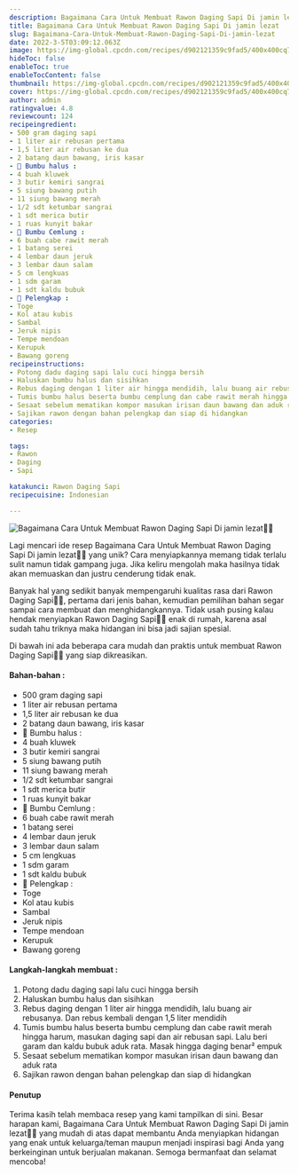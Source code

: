 ```yaml
---
description: Bagaimana Cara Untuk Membuat Rawon Daging Sapi Di jamin lezat"
title: Bagaimana Cara Untuk Membuat Rawon Daging Sapi Di jamin lezat
slug: Bagaimana-Cara-Untuk-Membuat-Rawon-Daging-Sapi-Di-jamin-lezat
date: 2022-3-5T03:09:12.063Z
image: https://img-global.cpcdn.com/recipes/d902121359c9fad5/400x400cq70/photo.jpg
hideToc: false
enableToc: true
enableTocContent: false
thumbnail: https://img-global.cpcdn.com/recipes/d902121359c9fad5/400x400cq70/photo.jpg
cover: https://img-global.cpcdn.com/recipes/d902121359c9fad5/400x400cq70/photo.jpg
author: admin
ratingvalue: 4.8
reviewcount: 124
recipeingredient:
- 500 gram daging sapi
- 1 liter air rebusan pertama
- 1,5 liter air rebusan ke dua
- 2 batang daun bawang, iris kasar
- 📌 Bumbu halus :
- 4 buah kluwek
- 3 butir kemiri sangrai
- 5 siung bawang putih
- 11 siung bawang merah
- 1/2 sdt ketumbar sangrai
- 1 sdt merica butir
- 1 ruas kunyit bakar
- 📌 Bumbu Cemlung :
- 6 buah cabe rawit merah
- 1 batang serei
- 4 lembar daun jeruk
- 3 lembar daun salam
- 5 cm lengkuas
- 1 sdm garam
- 1 sdt kaldu bubuk
- 📌 Pelengkap :
- Toge
- Kol atau kubis
- Sambal
- Jeruk nipis
- Tempe mendoan
- Kerupuk
- Bawang goreng
recipeinstructions:
- Potong dadu daging sapi lalu cuci hingga bersih
- Haluskan bumbu halus dan sisihkan
- Rebus daging dengan 1 liter air hingga mendidih, lalu buang air rebusanya. Dan rebus kembali dengan 1,5 liter mendidih
- Tumis bumbu halus beserta bumbu cemplung dan cabe rawit merah hingga harum, masukan daging sapi dan air rebusan sapi. Lalu beri garam dan kaldu bubuk aduk rata. Masak hingga daging benar² empuk
- Sesaat sebelum mematikan kompor masukan irisan daun bawang dan aduk rata
- Sajikan rawon dengan bahan pelengkap dan siap di hidangkan
categories:
- Resep

tags:
- Rawon
- Daging
- Sapi

katakunci: Rawon Daging Sapi
recipecuisine: Indonesian

---
```


![Bagaimana Cara Untuk Membuat Rawon Daging Sapi Di jamin lezat👩‍🍳](https://img-global.cpcdn.com/recipes/d902121359c9fad5/400x400cq70/photo.jpg)

Lagi mencari ide resep Bagaimana Cara Untuk Membuat Rawon Daging Sapi Di jamin lezat👩‍🍳 yang unik? Cara menyiapkannya memang tidak terlalu sulit namun tidak gampang juga. Jika keliru mengolah maka hasilnya tidak akan memuaskan dan justru cenderung tidak enak.

Banyak hal yang sedikit banyak mempengaruhi kualitas rasa dari Rawon Daging Sapi👩‍🍳, pertama dari jenis bahan, kemudian pemilihan bahan segar sampai cara membuat dan menghidangkannya. Tidak usah pusing kalau hendak menyiapkan Rawon Daging Sapi👩‍🍳 enak di rumah, karena asal sudah tahu triknya maka hidangan ini bisa jadi sajian spesial.

Di bawah ini ada beberapa cara mudah dan praktis untuk membuat Rawon Daging Sapi👩‍🍳 yang siap dikreasikan.

<!--inarticleads1-->

#### Bahan-bahan :

- 500 gram daging sapi
- 1 liter air rebusan pertama
- 1,5 liter air rebusan ke dua
- 2 batang daun bawang, iris kasar
- 📌 Bumbu halus :
- 4 buah kluwek
- 3 butir kemiri sangrai
- 5 siung bawang putih
- 11 siung bawang merah
- 1/2 sdt ketumbar sangrai
- 1 sdt merica butir
- 1 ruas kunyit bakar
- 📌 Bumbu Cemlung :
- 6 buah cabe rawit merah
- 1 batang serei
- 4 lembar daun jeruk
- 3 lembar daun salam
- 5 cm lengkuas
- 1 sdm garam
- 1 sdt kaldu bubuk
- 📌 Pelengkap :
- Toge
- Kol atau kubis
- Sambal
- Jeruk nipis
- Tempe mendoan
- Kerupuk
- Bawang goreng

<!--inarticleads2-->

#### Langkah-langkah membuat :

1. Potong dadu daging sapi lalu cuci hingga bersih
1. Haluskan bumbu halus dan sisihkan
1. Rebus daging dengan 1 liter air hingga mendidih, lalu buang air rebusanya. Dan rebus kembali dengan 1,5 liter mendidih
1. Tumis bumbu halus beserta bumbu cemplung dan cabe rawit merah hingga harum, masukan daging sapi dan air rebusan sapi. Lalu beri garam dan kaldu bubuk aduk rata. Masak hingga daging benar² empuk
1. Sesaat sebelum mematikan kompor masukan irisan daun bawang dan aduk rata
1. Sajikan rawon dengan bahan pelengkap dan siap di hidangkan

#### Penutup

Terima kasih telah membaca resep yang kami tampilkan di sini. Besar harapan kami, Bagaimana Cara Untuk Membuat Rawon Daging Sapi Di jamin lezat👩‍🍳 yang mudah di atas dapat membantu Anda menyiapkan hidangan yang enak untuk keluarga/teman maupun menjadi inspirasi bagi Anda yang berkeinginan untuk berjualan makanan. Semoga bermanfaat dan selamat mencoba!